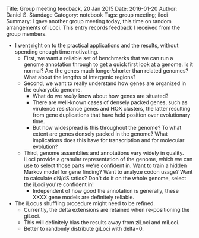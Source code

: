 Title: Group meeting feedback, 20 Jan 2015
Date: 2016-01-20
Author: Daniel S. Standage
Category: notebook
Tags: group meeting; iloci
Summary: I gave another group meeting today, this time on random arrangements of iLoci. This entry records feedback I received from the group members.

- I went right on to the practical applications and the results, without spending enough time motivating.
    - First, we want a reliable set of benchmarks that we can run a genome annotation through to get a quick first look at a genome.
      Is it normal?
      Are the genes much longer/shorter than related genomes?
      What about the lengths of intergenic regions?
    - Second, we want to really understand how genes are organized in the eukaryotic genome.
        - What do we *really* know about how genes are situated?
        - There are well-known cases of densely packed genes, such as virulence resistance genes and HOX clusters, the latter resulting from gene duplications that have held position over evolutionary time.
        - But how widespread is this throughout the genome?
          To what extent are genes densely packed in the genome?
          What implications does this have for transcription and for molecular evolution?
    - Third, genome assemblies and annotations vary widely in quality.
      iLoci provide a granular representation of the genome, which we can use to select those parts we're confident in.
      Want to train a hidden Markov model for gene finding?
      Want to analyze codon usage?
      Want to calculate dN/dS ratios?
      Don't do it on the whole genome, select the iLoci you're confident in!
        - Independent of how good the annotation is generally, these XXXX gene models are definitely reliable.
- The iLocus shuffling procedure might need to be refined.
    - Currently, the delta extensions are retained when re-positioning the giLoci.
    - This will definitely bias the results away from ziLoci and miLoci.
    - Better to randomly distribute giLoci with delta=0.
